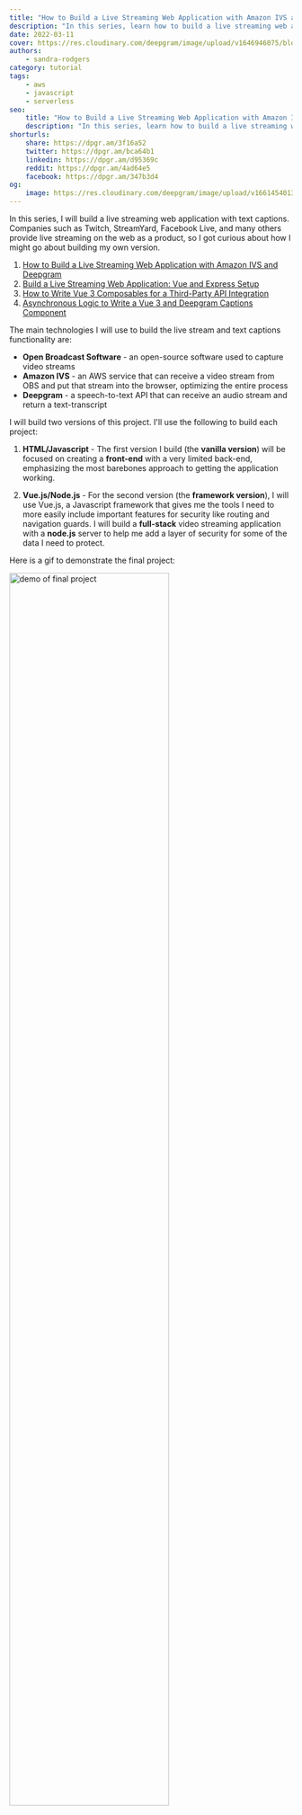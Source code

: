 ```yaml
---
title: "How to Build a Live Streaming Web Application with Amazon IVS and Deepgram"
description: "In this series, learn how to build a live streaming web application using Deepgram's speech-to-text API and Amazon Interactive Video Service."
date: 2022-03-11
cover: https://res.cloudinary.com/deepgram/image/upload/v1646946075/blog/2022/03/build-a-livestream-web-application-with-amazon-ivs-and-deepgram/Building-Livestreaming-w-AmazonIVS.jpg
authors:
    - sandra-rodgers
category: tutorial
tags:
    - aws
    - javascript
    - serverless
seo:
    title: "How to Build a Live Streaming Web Application with Amazon IVS and Deepgram"
    description: "In this series, learn how to build a live streaming web application using Deepgram's speech-to-text API and Amazon Interactive Video Service."
shorturls:
    share: https://dpgr.am/3f16a52
    twitter: https://dpgr.am/bca64b1
    linkedin: https://dpgr.am/d95369c
    reddit: https://dpgr.am/4ad64e5
    facebook: https://dpgr.am/347b3d4
og:
    image: https://res.cloudinary.com/deepgram/image/upload/v1661454013/blog/build-a-livestream-web-application-with-amazon-ivs-and-deepgram/ograph.png
---
```


In this series, I will build a live streaming web application with text captions. Companies such as Twitch, StreamYard, Facebook Live, and many others provide live streaming on the web as a product, so I got curious about how I might go about building my own version.

<panel type="info" title="Build a Live Streaming Web Application with Amazon IVS and Deepgram (SERIES)">
<ol>
<li><a href="https://developers.deepgram.com/blog/2022/03/build-a-livestream-web-application-with-amazon-ivs-and-deepgram/">How to Build a Live Streaming Web Application with Amazon IVS and Deepgram</a></li>
<li><a href="https://developers.deepgram.com/blog/2022/03/build-a-livestream-web-application-vue-and-express-setup/"> Build a Live Streaming Web Application: Vue and Express Setup</a></li>
<li><a href="https://developers.deepgram.com/blog/2022/03/how-to-write-vue-3-composables-for-a-third-party-API-integration/"> How to Write Vue 3 Composables for a Third-Party API Integration</a></li>

<li><a href="https://developers.deepgram.com/blog/2022/03/asynchronous-logic-to-write-a-vue-3-and-deepgram-captions-component/"> Asynchronous Logic to Write a Vue 3 and Deepgram Captions Component</a></li>
</ol>
</panel>

The main technologies I will use to build the live stream and text captions functionality are:

*   **Open Broadcast Software** - an open-source software used to capture video streams
*   **Amazon IVS** - an AWS service that can receive a video stream from OBS and put that stream into the browser, optimizing the entire process
*   **Deepgram** - a speech-to-text API that can receive an audio stream and return a text-transcript

I will build two versions of this project. I'll use the following to build each project:

1.  **HTML/Javascript** - The first version I build (the **vanilla version**) will be focused on creating a **front-end** with a very limited back-end, emphasizing the most barebones approach to getting the application working.

2.  **Vue.js/Node.js** - For the second version (the **framework version**), I will use Vue.js, a Javascript framework that gives me the tools I need to more easily include important features for security like routing and navigation guards. I will build a **full-stack** video streaming application with a **node.js** server to help me add a layer of security for some of the data I need to protect.

Here is a gif to demonstrate the final project:

<img src="https://res.cloudinary.com/deepgram/image/upload/v1646946089/blog/2022/03/build-a-livestream-web-application-with-amazon-ivs-and-deepgram/VideoExample.gif" alt="demo of final project" style="width: 75%; margin:auto;">

## Project One: Vanilla Video Stream Player

Now I'll start by building the first version of the project. I'll build a 'vanilla' video streaming player in the sense that I will only use HTML and Javascript on the front-end, and the only back-end will be the work I do to get Amazon IVS set up to receive the OBS stream.

I want to keep it as simple as possible, focusing on how to build a **video streaming player in the browser that includes text captions**. This means I will not take into account real-world requirements such as hiding API keys or creating an entry page to restrict access to the video stream. Later, in the Vue.js version I build, I'll add those pieces, but to start, I just want to get the video player working - I want it to play my live stream and display text captions for what I'm saying as I stream to viewers.

Here is a diagram to demonstrate the core technology for the **video streaming part** of the project:

<img src="https://res.cloudinary.com/deepgram/image/upload/v1646946508/blog/2022/03/build-a-livestream-web-application-with-amazon-ivs-and-deepgram/VideoStream.png" alt="Video stream diagram" style="width: 75%; margin:auto;">

The diagram presents this flow: the webcam takes in the video stream --> OBS captures that video stream so it can be sent along to Amazon IVS --> Amazon IVS provides a service to take in the stream, optimize it, and send it in a format to the browser so that it can be used in an HTML video player --> the HTML video element plays the optimized video stream.

Here is a diagram to demonstrate the core technology for the **text captions part** of the project:

<img src="https://res.cloudinary.com/deepgram/image/upload/v1646946508/blog/2022/03/build-a-livestream-web-application-with-amazon-ivs-and-deepgram/AudioTranscription.png" alt="Audio transcription diagram" style="width: 75%; margin:auto;">

The general flow for the text captions technology will be something like this:

The browser Media Streams API gets permission to use the browser microphone --> the microphone takes in an audio stream of the audio that plays from the live stream --> The Deepgram API opens a web socket channel in the browser to send the audio stream to Deepgram --> the browser receives the JSON object in return that contains the text-transcript --> Javascript puts the text onto the page as captions as the video is playing.

Now that I have a high-level picture of how this project will be built, I am ready to build the barebones front-end video stream application. (In the next post in this series, I will build the Vue.js/Node.js full-stack application with added functionality.)

## Setting up Open Broadcast Software

The first thing I need is software to capture my video stream on my computer. I'll use the [Open Broadcast Software](https://obsproject.com/).

### What is OBS?

For anyone serious about streaming, OBS is a powerful tool. It is a free open source software that gives many configuration options for capturing and editing a stream. I can edit every aspect of my stream and create scenes made up of multiple sources such as images, text, etc. I can mix audio, switch between scenes with transitions, adjust the layouts, and so much more.

The stream I capture in OBS can be connected to a streaming platform such as Twitch, YouTube, or others, and it will deliver my stream to that platform; however, for this project, my goal is to stream to a web application that I make myself.

OBS takes some effort to learn, but I only need to familiarize myself with a few parts of it if I'm going to set it up to capture a stream and connect to Amazon IVS (Amazon IVS is not a streaming platform - it is more like an SDK that helps make the stream easier to handle when I build my front-end).

### Set up Live Streaming with OBS

To set up OBS for my project, I will:

1.  Go to [obsproject.com](https://obsproject.com/) and choose the operating system I use. I'll download the software.

2.  Run the OBS software. In the **Sources** panel, I'll click the **plus** sign to add a new source. I'll select **Video Capture Device**, and in the window that pops up, I'll select the camera I want to use to capture my stream (my computer camera or webcam).

<img src="https://res.cloudinary.com/deepgram/image/upload/v1646946718/blog/2022/03/build-a-livestream-web-application-with-amazon-ivs-and-deepgram/VideoCaptureDevice.png" alt="Select Video Capture Device to add source from computer camera" style="width: 80%; margin:auto;">

3.  Make sure the source is selected in the sources panel (I may have other sources that I have set up), then I'll click on **Settings** in the far-right **Controls** panel.

4.  Select **Stream** in the left column of the window that opens up. The **Service** will remain **Custom**, but I notice that I could select a streaming platform such as Twitch or YouTube if I weren't planning to build my own streaming application.

5.  There is nothing more to do until I create the Amazon IVS channel. But I know that later I will take the **Server** and the **Stream Key** information from Amazon IVS for the specific channel I create in the AWS console.

![Stream settings](https://res.cloudinary.com/deepgram/image/upload/v1646946718/blog/2022/03/build-a-livestream-web-application-with-amazon-ivs-and-deepgram/StreamSettings.png)

## Setting up Amazon IVS

In this step, I will create an Amazon IVS channel, which is where my video stream from OBS will feed into once I connect them.

### What is Amazon IVS?

The 'IVS' in Amazon IVS stands for Interactive Video Service. The website for [Amazon IVS](https://aws.amazon.com/ivs/) describes it as a "managed live streaming solution" that I can use to send "live streams to Amazon IVS using streaming software" and "make low-latency live video available to any viewer around the world." In addition, I "can easily customize and enhance the audience experience through the Amazon IVS player SDK."

So what does this mean?

The fact is, building a video player browser can be very complicated. Amazon IVS takes away much of the challenge, allowing me to focus on the design of my front-end rather than the nitty-gritty of the video player. If I did it all without Amazon IVS, I could use the HTML native [video tag](https://developer.mozilla.org/en-US/docs/Web/HTML/Element/video#usage_notes), but then there would be much to do to optimize the video stream that comes through (there's an interesting article about this [here](https://medium.com/canal-tech/how-video-streaming-works-on-the-web-an-introduction-7919739f7e1)). A developer could dedicate their entire career to getting good at building stuff that manages audio and video streams in the browser.

Amazon IVS will optimize the stream to make it work for viewers watching it in my web application anywhere in the world. It also provides an SDK for the video player, which I can bring into the browser by adding a script. That script will take control of the video element in my HTML and add all the magic that Amazon IVS does under the hood. The Amazon IVS video player is built for the purpose of streaming live video, so I don't have to build my own complicated video player.

One important thing to consider is cost. AWS is not free, and while it is very cost-effective for a bigger streaming platform like Twitch (the Twitch streaming technology is powered by Amazon IVS), an individual developer like myself building a small project for fun might not find it to be the best option.

The good news is a new user of Amazon IVS can enjoy the free tier, which gives the following:

*   Five hours of live video input for a basic channel per month
*   100 hours of SD live video output per month

This is enough to build this project and not be charged, as long as I am careful about turning off my stream in OBS when I'm not using it. (Yes, I did forget to do this one time and clocked several hours in Amazon IVS.) Be sure to read through the [pricing details](https://aws.amazon.com/ivs/pricing/) and be vigilant about turning off the stream when you don't need it to be on.

### Set up Amazon IVS

Now I'll set up a channel in Amazon IVS. The channel will take my video stream from the OBS software on my computer and make that stream available in a video player that I will bring into the browser with the Amazon IVS SDK (so many acronyms!).

In order to do this, I'll need to [create an AWS account](https://portal.aws.amazon.com/billing/signup). This will require billing information.

In addition, I'll need to set up AWS Identity and Access Management (IAM), which adds a 'policy' to my account that allows me to create an AWS IVS channel. This is standard for doing anything in AWS - the first step is to configure IAM so that users of the AWS console have specific permissions. I am the only user of my console, so I'm not worried about restricting any permissions in my account.

[This guide](https://docs.aws.amazon.com/ivs/latest/userguide/getting-started-iam-permissions.html) walks through how to set up the IAM permissions so that a user can create an AWS IVS channel.

Now I can navigate to IVS to create a channel. In the top search bar, I can type 'IVS' to find Amazon Interactive Video Service.

![AWS search bar](https://res.cloudinary.com/deepgram/image/upload/v1646946745/blog/2022/03/build-a-livestream-web-application-with-amazon-ivs-and-deepgram/SearchBar.png)

This takes me to the Amazon IVS console. I will click the **Create channel** button to create my channel.

![Click button to create IVS channel](https://res.cloudinary.com/deepgram/image/upload/v1646946808/blog/2022/03/build-a-livestream-web-application-with-amazon-ivs-and-deepgram/CreateChannel.png)

I can name my stream and stick with the **Default** configuration. Then I'll scroll down and click **Create channel**.

![Set up IVS with default configuration](https://res.cloudinary.com/deepgram/image/upload/v1646946808/blog/2022/03/build-a-livestream-web-application-with-amazon-ivs-and-deepgram/IVSSetup.png)

This will create the channel and then put me on that channel's page in the console. This is where I can configure the channel and get the information I need to connect my video stream in OBS to this channel. I need to find this section of the page:

![Info about channel for OBS and video player](https://res.cloudinary.com/deepgram/image/upload/v1646946838/blog/2022/03/build-a-livestream-web-application-with-amazon-ivs-and-deepgram/ChannelInfo.png)

There are three pieces of information I am going to need for my project. Two are to connect OBS to Amazon IVS, and one is to bring the stream from Amazon IVS (with all its optimizations) into the browser video player:

*   **Ingest server** - put this in OBS settings for my stream
*   **Stream key** - put this in OBS settings for my stream
*   **Playback URL** - use this as the src for my script that I put in the video player

I have already set up OBS, so I can just go back to the settings for my stream and add the **Ingest server** and **Stream key**. The **Playback URL** will be used later.

![Stream settings](https://res.cloudinary.com/deepgram/image/upload/v1646946718/blog/2022/03/build-a-livestream-web-application-with-amazon-ivs-and-deepgram/StreamSettings.png)

Now, if I go back to the OBS controls and click on **Start Streaming**, my stream should be fed to Amazon IVS, and I am able to see it in the Amazon IVS channel page where it says **Live stream**:

![Live stream in channel page](https://res.cloudinary.com/deepgram/image/upload/v1646946953/blog/2022/03/build-a-livestream-web-application-with-amazon-ivs-and-deepgram/LiveStream.png)

### Connect Front-end Video Player to Amazon IVS

The back-end is done (AWS takes care of most of the work). Now I can build the front-end, which I will do using vanilla Javascript and HTML.

In the `<head>` tag of my HTML document, I will include the script for the Amazon IVS player. Amazon IVS explains how to do this setup [here](https://docs.aws.amazon.com/ivs/latest/userguide/player-web.html), for those who want to go straight to the source.

```html
<head>
  <meta charset="UTF-8" />
  <title>Video Stream Demo</title>
  <script src="https://player.live-video.net/1.6.1/amazon-ivs-player.min.js"></script>
</head>
```

This will load the IVS Player, and I will have access to the `IVSPlayer` variable in the global context. I can type that variable into the console to take a look at the module that has been loaded. There are quite a few properties that could be of use to me, depending on my project's needs.

<img src="https://res.cloudinary.com/deepgram/image/upload/v1646946972/blog/2022/03/build-a-livestream-web-application-with-amazon-ivs-and-deepgram/ConsoleIVSPlayer.png" alt="IVSPlayer in console" style="width: 50%; margin:auto;">

In the `<body>` tag, I will include a `<video>` player that has an `id` of `video-player` (this id can be renamed, as long as the javascript I write to find this element looks for that specific id).

```html
<body>
  <video
    width="520"
    height="440"
    id="video-player"
    controls
    playsinline
  ></video>
</body>
```

In the browser, I see the video player, but there is no stream coming through. That is because I have only brought in the Amazon IVS player; I have not yet connected the player to my stream channel.

I will use javascript to put my stream channel into the player.

```js
<script>
if (IVSPlayer.isPlayerSupported) {
  const player = IVSPlayer.create();
  player.attachHTMLVideoElement(document.getElementById("video-player"));
  player.load("PLAYBACK_URL");
  player.play();
}
</script>
```

Where it says `PLAYBACK_URL` in the code example, I need to put the string for my playback URL, which I can find in the Amazon IVS console for my channel.

![Playback URL](https://res.cloudinary.com/deepgram/image/upload/v1646946995/blog/2022/03/build-a-livestream-web-application-with-amazon-ivs-and-deepgram/PlaybackConfiguration.png)

Then I can turn on my stream in OBS, and I should see my stream in the browser!

<img src="https://res.cloudinary.com/deepgram/image/upload/v1646947012/blog/2022/03/build-a-livestream-web-application-with-amazon-ivs-and-deepgram/StartStream.png" alt="OBS Start stream" style="width: 50%; margin:auto;">

### Use Deepgram to Create Text Captions

The second part of this project, after getting the live stream video player working, is creating text captions. The captions will display what is being said in the live stream as I am streaming.

I will need to do two things: use my computer's microphone to listen to the audio that is being outputted from the live stream, and then send that audio stream to Deepgram to turn it into a text transcription.

### What is the Media Streams API?

The browser contains several APIs for working with audio and video. I need to use one that lets me **gain access to the user's microphone**. If I can gain that access, I can record the audio from the live stream and send it on to Deepgram to get the text transcript.

The **Media Streams API** contains many interfaces and methods for working with **audio and video data**. There is already a really great guide for how it works [here](https://developers.deepgram.com/blog/2021/12/getting-started-with-mediastream-api/), so I won't go over all the details. I just need to understand that the Media Streams API has so much that I can use when I'm working with audio or video data in the browser. In fact, I'm pretty sure the Amazon IVS SDK uses it under the hood as part of their video player.

### Get Audio with Media Streams API

I will use the `getUserMedia` method from this API. To get access to the user's microphone, I can write this javascript:

```js
<script>
//Get access to user's microphone
navigator.mediaDevices.getUserMedia({ audio: true }).then((res) => {
  mediaRecorder = new MediaRecorder(res, {
    audio: true,
  });
});
</script>
```

This will cause the browser to ask for permission to use the microphone.

<img src="https://res.cloudinary.com/deepgram/image/upload/v1646947043/blog/2022/03/build-a-livestream-web-application-with-amazon-ivs-and-deepgram/GetMicrophone.png" alt="Request permission to use microphone" style="width: 50%; margin:auto;">

If the user gives permission, then I'll have access to the live stream audio to send to Deepgram.

## Create Text Captions with Deepgram API

In the next step, I will use the Deepgram API to take the audio data and turn it into text.

### What is Deepgram?

Deepgram is an ASR technology (ASR stands for Automatic Speech Recognition). It uses pretty advanced AI and deep learning technology to take speech from audio files or streams and turn it into text. There are probably a million ways to use this technology in a project. It's a fun API to get comfortable with for this reason.

If I'm going to use Deepgram in my project, I need to create an account [here](https://console.deepgram.com/signup?jump=keys). This will give me an API key and $150 in free credit, so I won't need to enter billing information just to get started (unlike AWS).

Now I can connect to the Deepgram socket with my API key.

### Connect to Deepgram to Get Transcription

I want to get the transcription and display it under the video player, so I will create an HTML element for that transcript. I'll give it the **id** of `captions`.

```html
<p id="captions"></p>
```

I'm going to follow the tutorial my colleague Kevin Lewis wrote about [getting live speech transcriptions in the browser](https://developers.deepgram.com/blog/2021/11/live-transcription-mic-browser/). He explains that I need to connect to Deepgram with a WebSocket. I have to make sure I have access to the microphone before I open the WebSocket, so I will put the logic to connect to Deepgram inside the `.then()` that is attached to the `getUserMedia` function call.

```js
navigator.mediaDevices.getUserMedia({ audio: true }).then((stream) => {
  ...
  const socket = new WebSocket("wss://api.deepgram.com/v1/listen", [
    "token",
    "YOUR_KEY_HERE",
  ]);
});

```

I will put my API key where it says "YOUR\_KEY\_HERE".

Once the socket is open, I can add an event listener that listens for when there is audio data that has come through the microphone. When that happens, I can take that audio data and send it through the Deepgram socket to Deepgram.

```js
socket.onopen = () => {
  mediaRecorder.addEventListener('dataavailable', async (event) => {
    if (event.data.size > 0 && socket.readyState == 1) {
      socket.send(event.data)
    }
  })
  mediaRecorder.start(1000)
}
```

Deepgram will send the transcribed audio back to me as text. It will come in the form of a JSON object, so I need to drill down to the `transcript` property using dot notation. I will use `document.querySelector(#captions)` to put the transcript onto the screen under the video element.

```js
socket.onmessage = (message) => {
  const received = JSON.parse(message.data)
  const transcript = received.channel.alternatives[0].transcript
  if (transcript && received.is_final) {
    document.querySelector('#captions').textContent += transcript + ' '
  }
}
```

Here is all the Javascript code for building the text captions feature:

```js
    <script>
    // Get access to user's microphone
    navigator.mediaDevices.getUserMedia({ audio: true }).then((stream) => {
      const mediaRecorder = new MediaRecorder(stream);

      // Open connection to Deepgram
      const socket = new WebSocket("wss://api.deepgram.com/v1/listen", [
        "token",
        "YOUR_KEY_HERE",
      ]);

      // Listen for audio data coming from microphone and send it to Deepgram
      socket.onopen = () => {
        mediaRecorder.addEventListener("dataavailable", async (event) => {
          if (event.data.size > 0 && socket.readyState == 1) {
            socket.send(event.data);
          }
        });
        mediaRecorder.start(1000);
      };

      // Put the transcript onto the screen in the #captions element
      socket.onmessage = (message) => {
        const received = JSON.parse(message.data);
        const transcript = received.channel.alternatives[0].transcript;
        if (transcript && received.is_final) {
          document.querySelector("#captions").textContent += transcript + " ";
        }
      };

      socket.onclose = () => {
        console.log({ event: "onclose" });
      };

      socket.onerror = (error) => {
        console.log({ event: "onerror", error });
      };
    });
    </script>
```

And here is the HTML:

```html
<html lang="en">
  <head>
    <meta charset="UTF-8" />
    <title>Video Stream Demo</title>
    <!-- Amazon IVS SDK video player -->
    <script src="https://player.live-video.net/1.6.1/amazon-ivs-player.min.js"></script>
  </head>
  <body>
    <video
      width="520"
      height="440"
      id="video-player"
      controls
      playsinline
    ></video>
    <p id="captions"></p>
    <!-- scripts -->
  </body>
</html>
```

Now I can start my live stream, and the text captions will be displayed under the video player!

## Conclusion

In this tutorial, I built a 'vanilla' live stream player with text captions. I demonstrated how to use the technologies Amazon IVS and Deepgram using fundamentals of web development - HTML and Javascript. You can find the repo for this vanilla Javascript project [here](https://github.com/deepgram-devs/deepgram-livestream-javascript).

But most front-end developers rely on frameworks to build projects like these. And there are other considerations I need to make in regards to keeping my Deepgram API key secure and limiting who has access to this website.

In the next part of the series, **I will improve this project by building it using Vue.js (specifically Vue 3) for the front-end, and node.js for the back-end**. I will include some of the real-world practices for building a full-stack application. I'll need a server file so I can incorporate more security, which I'll build with node.js, and I'll build an entry page with VueRouter navigation guards so that users must enter a code to see my live stream.

Vue.js is my favorite Javascript framework, and I have written a series on [Diving Into Vue 3](https://developers.deepgram.com/blog/2022/02/diving-into-vue-3-setup-function/), which is worth checking out if you want to come along with me for the rest of this series to build a full-stack live stream application in Vue.js.

Please follow me on [Twitter](https://twitter.com/sandra_rodgers_) if you find my tutorials useful!

        